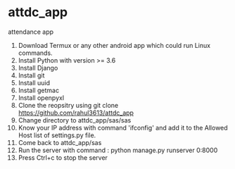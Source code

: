 # attdc_app
attendance app

1. Download Termux or any other android app which could run Linux commands.
2. Install Python with version >= 3.6
3. Install Django
4. Install git
5. Install uuid
6. Install getmac
7. Install openpyxl
8. Clone the reopsitry using git clone https://github.com/rahul3613/attdc_app
9. Change directory to attdc_app/sas/sas
10. Know your IP address with command 'ifconfig' and add it to the Allowed Host list of settings.py file.  
11. Come back to attdc_app/sas
10. Run the server with command : python manage.py runserver 0:8000
11. Press Ctrl+c to stop the server

